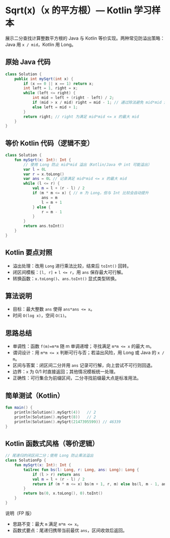 # Sqrt(x)（x 的平方根）— Kotlin 学习样本

展示二分查找计算整数平方根的 Java 与 Kotlin 等价实现。两种常见防溢出策略：Java 用 `x / mid`，Kotlin 用 Long。

## 原始 Java 代码

```java
class Solution {
    public int mySqrt(int x) {
        if (x == 0 || x == 1) return x;
        int left = 1, right = x;
        while (left <= right) {
            int mid = left + (right - left) / 2;
            if (mid > x / mid) right = mid - 1; // 通过除法避免 mid*mid 溢出
            else left = mid + 1;
        }
        return right; // right 为满足 mid*mid <= x 的最大 mid
    }
}
```

## 等价 Kotlin 代码（逻辑不变）

```kotlin
class Solution {
    fun mySqrt(x: Int): Int {
        // 使用 Long 防止 mid*mid 溢出（Kotlin/Java 中 int 可能溢出）
        var l = 0L
        var r = x.toLong()
        var ans = 0L // 记录满足 mid*mid <= x 的最大 mid
        while (l <= r) {
            val m = l + (r - l) / 2
            if (m * m <= x) { // m 为 Long，但与 Int 比较会自动提升
                ans = m
                l = m + 1
            } else {
                r = m - 1
            }
        }
        return ans.toInt()
    }
}
```

## Kotlin 要点对照

- 溢出处理：改用 `Long` 进行乘法比较，结束后 `toInt()` 回转。
- 闭区间模板：`[l, r]` + `l <= r`，用 `ans` 保存最大可行解。
- 转换函数：`x.toLong()`、`ans.toInt()` 显式类型转换。

## 算法说明

- 目标：最大整数 `ans` 使得 `ans*ans <= x`。
- 时间 `O(log x)`，空间 `O(1)`。

## 思路总结

- 单调性：函数 `f(m)=m*m` 随 m 单调递增；寻找满足 `m*m <= x` 的最大 m。
- 谓词设计：用 `m*m <= x` 判断可行与否；若溢出风险，用 Long 或 Java 的 `x / m`。
- 区间与答案：闭区间二分并用 `ans` 记录可行解，向上尝试不可行则回退。
- 边界：`x` 为 0/1 时直接返回；其他情况模板统一处理。
- 正确性：可行集合为前缀区间，二分寻找前缀最大点是标准用法。

## 简单测试（Kotlin）

```kotlin
fun main() {
    println(Solution().mySqrt(4))   // 2
    println(Solution().mySqrt(8))   // 2
    println(Solution().mySqrt(2147395599)) // 46339
}
```

## Kotlin 函数式风格（等价逻辑）

```kotlin
// 尾递归的闭区间二分；使用 Long 防止乘法溢出
class SolutionFp {
    fun mySqrt(x: Int): Int {
        tailrec fun bs(l: Long, r: Long, ans: Long): Long {
            if (l > r) return ans
            val m = l + (r - l) / 2
            return if (m * m <= x) bs(m + 1, r, m) else bs(l, m - 1, ans)
        }
        return bs(0, x.toLong(), 0).toInt()
    }
}
```

说明（FP 版）
- 思路不变：最大 `m` 满足 `m*m <= x`。
- 函数式要点：尾递归携带当前最优 `ans`，区间收敛后返回。
